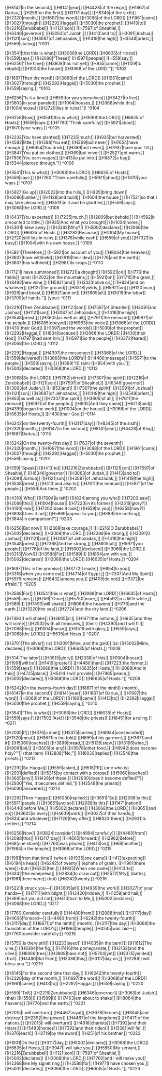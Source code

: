 [[H8147|In the second]] [[H8141|year]] [[H4428|of the reign]] [[H1867|of Darius,]] [[H259|on the first]] [[H3117|day]] [[H8345|of the sixth]] [[H2320|month,]] [[H1697|the word]] [[H3068|of the LORD]] [[H1961|came]] [[H3027|through]] [[H2292|Haggai]] [[H5030|the prophet]] [[H413|to]] [[H2216|Zerubbabel]] [[H1121|son]] [[H7597|of Shealtiel,]] [[H6346|governor]] [[H3063|of Judah,]] [[H413|and to]] [[H3091|Joshua]] [[H1121|son]] [[H3087|of Jehozadak,]] [[H1419|the high]] [[H3548|priest,]] [[H559|stating]] ^0101

[[H3541|that this is what]] [[H3068|the LORD]] [[H6635|of Hosts]] [[H559|says:]] [[H2088|“These]] [[H5971|people]] [[H559|say,]] [[H6256|‘The time]] [[H3808|has not yet]] [[H935|come]] [[H1129|to rebuild]] [[H1004|the house]] [[H3068|of the LORD.’”]] ^0102

[[H1697|Then the word]] [[H3068|of the LORD]] [[H1961|came]] [[H3027|through]] [[H2292|Haggai]] [[H5030|the prophet,]] [[H559|saying:]] ^0103

[[H6256|“Is it a time]] [[H859|for you  yourselves]] [[H3427|to live]] [[H5603|in your paneled]] [[H1004|houses,]] [[H2088|while this]] [[H1004|house]] [[H2720|lies in ruins?”]] ^0104

[[H6258|Now]] [[H3541|this is what]] [[H3068|the LORD]] [[H6635|of Hosts]] [[H559|says:]] [[H7760|“Think carefully]] [[H5921|about]] [[H1870|your ways.]] ^0105

[[H2232|You have planted]] [[H7235|much]] [[H935|but harvested]] [[H4592|little.]] [[H398|You eat]] [[H369|but never]] [[H7654|have enough.]] [[H8354|You drink]] [[H369|but never]] [[H7937|have your fill.]] [[H3847|You put on clothes]] [[H369|but never]] [[H2527|get warm.]] [[H7936|You earn wages]] [[H413|to put into]] [[H6872|a bag]] [[H5344|pierced through.”]] ^0106

[[H3541|This is what]] [[H3068|the LORD]] [[H6635|of Hosts]] [[H559|says:]] [[H7760|“Think carefully]] [[H5921|about]] [[H1870|your ways.]] ^0107

[[H5927|Go up]] [[H2022|into the hills,]] [[H935|bring down]] [[H6086|lumber,]] [[H1129|and build]] [[H1004|the house,]] [[H7521|so that I may take pleasure]] [[H3513|in it  and be glorified,]] [[H559|says]] [[H3068|the LORD.]] ^0108

[[H6437|You expected]] [[H7235|much,]] [[H2009|but behold,]] [[H4592|it amounted to little.]] [[H935|And what you brought]] [[H1004|home,]] [[H5301|I blew away.]] [[H3282|Why?]] [[H5002|declares]] [[H3068|the LORD]] [[H6635|of Hosts.]] [[H3282|Because]] [[H1004|My house]] [[H2720|still lies in ruins,]] [[H376|while each]] [[H859|of you]] [[H7323|is busy]] [[H1004|with his own house.]] ^0109

[[H5921|Therefore,]] [[H5921|on account of you]] [[H8064|the heavens]] [[H3607|have withheld]] [[H2919|their dew]] [[H776|and the earth]] [[H3607|has withheld]] [[H2981|its crops.]] ^0110

[[H7121|I have summoned]] [[H2721|a drought]] [[H5921|on]] [[H776|the fields]] ⟨and⟩ [[H2022|on the mountains,]] [[H5921|on]] [[H1715|the grain,]] [[H8492|new wine,]] [[H5921|and]] [[H3323|olive oil,]] [[H834|and on whatever]] [[H127|the ground]] [[H3318|yields,]] [[H5921|on]] [[H120|man]] [[H929|and beast,]] [[H5921|and on]] [[H3605|all]] [[H3018|the labor]] [[H3709|of hands.”]] ⟨your⟩ ^0111

[[H2216|Then Zerubbabel]] [[H1121|son]] [[H7597|of Shealtiel]] [[H3091|and Joshua]] [[H1121|son]] [[H3087|of Jehozadak,]] [[H1419|the high]] [[H3548|priest,]] [[H3605|as well as all]] [[H7611|the remnant]] [[H5971|of the people,]] [[H8085|obeyed]] [[H6963|the voice]] [[H3068|of the LORD]] [[H430|their God]] [[H1697|and the words]] [[H5030|of the prophet]] [[H2292|Haggai,]] [[H834|because]] [[H3068|the LORD]] [[H430|their God]] [[H7971|had sent him.]] [[H5971|So the people]] [[H3372|feared]] [[H3068|the LORD.]] ^0112

[[H2292|Haggai,]] [[H4397|the messenger]] [[H3068|of the LORD,]] [[H559|delivered]] [[H3068|the LORD’s]] [[H4400|message]] [[H5971|to the people,]] [[H559|saying:]] [[H589|“I]] ⟨am⟩ [[H854|with you,”]] [[H5002|declares]] [[H3068|the LORD.]] ^0113

[[H3068|So the LORD]] [[H5782|stirred]] [[H7307|the spirit]] [[H2216|of Zerubbabel]] [[H1121|son]] [[H7597|of Shealtiel,]] [[H6346|governor]] [[H3063|of Judah,]] [[H853|and]] [[H7307|the spirit]] [[H3091|of Joshua]] [[H1121|son]] [[H3087|of Jehozadak,]] [[H1419|the high]] [[H3548|priest,]] [[H853|as well as]] [[H7307|the spirit]] [[H3605|of all]] [[H7611|the remnant]] [[H5971|of the people.]] [[H935|And they came]] [[H6213|and]] [[H4399|began the work]] [[H1004|on the house]] [[H3068|of the LORD]] [[H6635|of Hosts,]] [[H430|their God,]] ^0114

[[H6242|on the twenty-fourth]] [[H3117|day]] [[H8345|of the sixth]] [[H2320|month,]] [[H8147|in the second]] [[H8141|year]] [[H4428|of King]] [[H1867|Darius.]] ^0115

[[H6242|On the twenty-first day]] [[H7637|of the seventh]] [[H2320|month,]] [[H1697|the word]] [[H3068|of the LORD]] [[H1961|came]] [[H3027|through]] [[H2292|Haggai]] [[H5030|the prophet,]] [[H559|saying:]] ^0201

[[H559|“Speak]] [[H413|to]] [[H2216|Zerubbabel]] [[H1121|son]] [[H7597|of Shealtiel,]] [[H6346|governor]] [[H3063|of Judah,]] [[H413|and to]] [[H3091|Joshua]] [[H1121|son]] [[H3087|of Jehozadak,]] [[H1419|the high]] [[H3548|priest,]] [[H413|and also to]] [[H7611|the remnant]] [[H5971|of the people.]] [[H559|Ask them,]] ^0202

[[H4310|‘Who]] [[H7604|is left]] [[H834|among you  who]] [[H7200|saw]] [[H2088|this]] [[H1004|house]] [[H7223|in its former]] [[H3519|glory?]] [[H4100|How]] [[H7200|does it look]] [[H859|to you]] [[H6258|now?]] [[H3808|Does it not]] [[H5869|appear to you]] [[H369|like nothing]] [[H3644|in comparison?’]] ^0203

[[H6258|But now]] [[H2388|take courage,]] [[H2216|O Zerubbabel,]] [[H5002|declares]] [[H3068|the LORD.]] [[H2388|Be strong,]] [[H3091|O Joshua]] [[H1121|son]] [[H3087|of Jehozadak,]] [[H1419|the high]] [[H3548|priest.]] [[H2388|And be strong,]] [[H3605|all]] [[H5971|you people]] [[H776|of the land,]] [[H5002|declares]] [[H3068|the LORD.]] [[H6213|Work!]] [[H3588|For]] [[H589|I]] [[H854|am with you,]] [[H5002|declares]] [[H3068|the LORD]] [[H6635|of Hosts.]] ^0204

[[H1697|This is the promise]] [[H3772|I made]] [[H854|to you]] [[H3318|when you came out]] [[H4714|of Egypt.]] [[H7307|And My Spirit]] [[H5975|remains]] [[H8432|among you;]] [[H408|do not]] [[H3372|be afraid.”]] ^0205

[[H3588|For]] [[H3541|this is what]] [[H3068|the LORD]] [[H6635|of Hosts]] [[H559|says:]] [[H259|“Once]] [[H5750|more,]] [[H4592|in a little while,]] [[H589|I]] [[H7493|will shake]] [[H8064|the heavens]] [[H776|and the earth,]] [[H3220|the sea]] [[H2724|and the dry land.]] ^0206

[[H7493|I will shake]] [[H3605|all]] [[H1471|the nations,]] [[H935|and they will come]] [[H2532|with all treasures,]] ⟨their⟩ [[H4390|and I will fill]] [[H2088|this]] [[H1004|house]] [[H3519|with glory,]] [[H559|says]] [[H3068|the LORD]] [[H6635|of Hosts.]] ^0207

[[H3701|The silver]] ⟨is⟩ [[H2091|Mine,  and the gold]] ⟨is⟩ [[H5002|Mine,  declares]] [[H3068|the LORD]] [[H6635|of Hosts.]] ^0208

[[H314|The latter]] [[H3519|glory]] [[H2088|of this]] [[H1004|house]] [[H1961|will be]] [[H1419|greater]] [[H4480|than]] [[H7223|the former,]] [[H559|says]] [[H3068|the LORD]] [[H6635|of Hosts.]] [[H2088|And in this]] [[H4725|place]] [[H5414|I will provide]] [[H7965|peace,]] [[H5002|declares]] [[H3068|the LORD]] [[H6635|of Hosts.”]] ^0209

[[H6242|On the twenty-fourth day]] [[H8671|of the ninth]] ⟨month⟩, [[H8147|in the second]] [[H8141|year]] [[H1867|of Darius,]] [[H1697|the word]] [[H3069|of the LORD]] [[H1961|came]] [[H413|to]] [[H2292|Haggai]] [[H5030|the prophet,]] [[H559|saying,]] ^0210

[[H3541|“This is what]] [[H3068|the LORD]] [[H6635|of Hosts]] [[H559|says:]] [[H7592|‘Ask]] [[H3548|the priests]] [[H8451|for a ruling.]] ^0211

[[H2005|If]] [[H376|a man]] [[H5375|carries]] [[H6944|consecrated]] [[H1320|meat]] [[H3671|in the fold]] [[H899|of his garment,]] [[H3671|and it]] [[H5060|touches]] [[H3899|bread,]] [[H5138|stew,]] [[H3196|wine,]] [[H8081|oil,]] [[H3605|or any]] [[H3978|other food,]] [[H6942|does become holy?’”]] ⟨that item⟩ [[H3808|“No,”]] [[H6030|replied]] [[H3548|the priests.]] ^0212

[[H2292|So Haggai]] [[H559|asked,]] [[H518|“If]] ⟨one who is⟩ [[H2931|defiled]] [[H5315|by contact with a corpse]] [[H5060|touches]] [[H3605|any]] [[H428|of these,]] [[H2930|does it become defiled?”]] [[H2930|“Yes, it becomes defiled,”]] [[H3548|the priests]] [[H6030|answered.]] ^0213

[[H2292|Then Haggai]] [[H6030|replied:]] [[H3651|“So]] [[H2088|is this]] [[H5971|people,]] [[H3651|and so]] [[H2088|is this]] [[H1471|nation]] [[H6440|before Me,]] [[H5002|declares]] [[H3068|the LORD,]] [[H3651|and so]] [[H3605|is every]] [[H4639|work]] [[H3027|of their hands;]] [[H834|and whatever]] [[H7126|they offer]] [[H8033|there]] [[H2931|is defiled.]] ^0214

[[H6258|Now]] [[H3824|consider]] [[H4994|carefully]] [[H4480|from]] [[H2088|this]] [[H3117|day]] [[H4605|forward:]] [[H2962|Before]] [[H68|one stone]] [[H7760|was placed]] [[H413|on]] [[H68|another]] [[H1964|in the temple]] [[H3068|of the LORD,]] ^0215

[[H1961|from that time]] ⟨when⟩ [[H935|one came]] [[H413|expecting]] [[H6194|a heap]] [[H6242|of twenty]] ⟨ephahs of grain⟩, [[H1961|there were]] ⟨but⟩ [[H6235|ten.]] [[H935|When one came]] [[H413|to]] [[H3342|the winepress]] [[H2834|to draw out]] [[H2572|fifty]] ⟨baths⟩, [[H1961|there were]] ⟨but⟩ [[H6242|twenty.]] ^0216

[[H5221|I struck you—]] [[H3605|all]] [[H4639|the work]] [[H3027|of your hands—]] [[H7711|with blight,]] [[H3420|mildew,]] [[H1259|and hail,]] [[H369|but you did not]] [[H413|turn to Me,]] [[H5002|declares]] [[H3068|the LORD.]] ^0217

[[H7760|Consider carefully]] [[H4480|from]] [[H2088|this]] [[H3117|day]] [[H4605|forward—]] [[H4480|from]] [[H6242|the twenty-fourth]] [[H3117|day]] [[H8671|of the ninth]] ⟨month⟩, [[H3117|the day]] [[H3068|the foundation of the LORD’s]] [[H1964|temple]] [[H3245|was laid—]] [[H7760|consider carefully:]] ^0218

[[H5750|Is there still]] [[H2233|seed]] [[H4035|in the barn?]] [[H1612|The vine,]] [[H8384|the fig,]] [[H7416|the pomegranate,]] [[H2132|and the olive]] [[H6086|tree]] [[H3808|have not]] [[H5704|yet]] [[H5375|yielded]] ⟨fruit⟩. [[H4480|But from]] [[H2088|this]] [[H3117|day on,]] [[H1288|I will bless you.”]] ^0219

[[H8145|For the second time that day,]] [[H6242|the twenty-fourth]] [[H2320|day of the month,]] [[H1697|the word]] [[H3068|of the LORD]] [[H1961|came]] [[H413|to]] [[H2292|Haggai,]] [[H559|saying:]] ^0220

[[H559|“Tell]] [[H2216|Zerubbabel]] [[H6346|governor]] [[H3063|of Judah]] ⟨that⟩ [[H559|]] [[H589|I]] [[H7493|am about to shake]] [[H8064|the heavens]] [[H776|and the earth:]] ^0221

[[H2015|I will overturn]] [[H4467|royal]] [[H3678|thrones]] [[H8045|and destroy]] [[H2392|the power]] [[H4467|of the kingdoms]] [[H1471|of the nations.]] [[H2015|I will overturn]] [[H4818|chariots]] [[H7392|and their riders;]] [[H5483|horses]] [[H7392|and their riders]] [[H3381|will fall,]] [[H376|each]] [[H2719|by the sword]] [[H251|of his brother.]] ^0222

[[H1931|On that]] [[H3117|day,]] [[H5002|declares]] [[H3068|the LORD]] [[H6635|of Hosts,]] [[H3947|I will take you,]] [[H5650|My servant,]] [[H2216|Zerubbabel]] [[H1121|son]] [[H7597|of Shealtiel,]] [[H5002|declares]] [[H3068|the LORD,]] [[H7760|and I will make you]] [[H2368|like My signet ring,]] [[H3588|for]] [[H977|I have chosen you,]] [[H5002|declares]] [[H3068|the LORD]] [[H6635|of Hosts.”]] ^0223